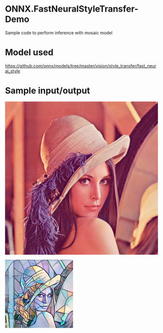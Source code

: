 # ONNX.FastNeuralStyleTransfer-Demo
Sample code to perform inference with mosaic model

# Model used
https://github.com/onnx/models/tree/master/vision/style_transfer/fast_neural_style

# Sample input/output
![](src/input/lenna.jpg)

![](src/output/expected_lenna_mosaic.jpg)